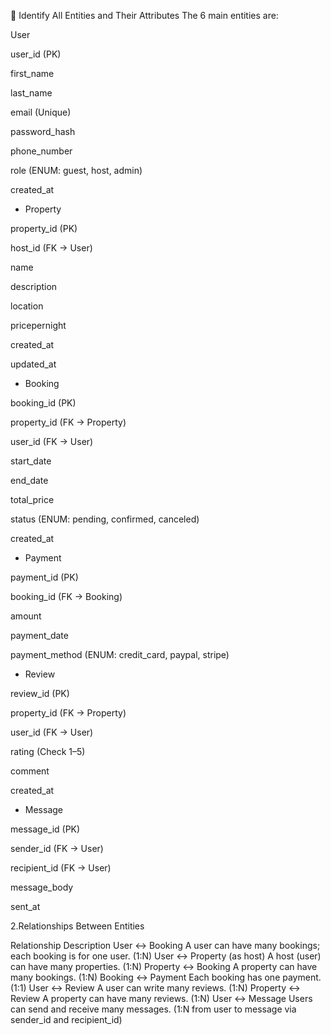 🔹 Identify All Entities and Their Attributes
The 6 main entities are:

User

user_id (PK)

first_name

last_name

email (Unique)

password_hash

phone_number

role (ENUM: guest, host, admin)

created_at

- Property

property_id (PK)

host_id (FK → User)

name

description

location

pricepernight

created_at

updated_at

- Booking

booking_id (PK)

property_id (FK → Property)

user_id (FK → User)

start_date

end_date

total_price

status (ENUM: pending, confirmed, canceled)

created_at

- Payment

payment_id (PK)

booking_id (FK → Booking)

amount

payment_date

payment_method (ENUM: credit_card, paypal, stripe)

- Review

review_id (PK)

property_id (FK → Property)

user_id (FK → User)

rating (Check 1–5)

comment

created_at

- Message

message_id (PK)

sender_id (FK → User)

recipient_id (FK → User)

message_body

sent_at

2.Relationships Between Entities

Relationship Description
User ↔ Booking A user can have many bookings; each booking is for one user. (1:N)
User ↔ Property (as host) A host (user) can have many properties. (1:N)
Property ↔ Booking A property can have many bookings. (1:N)
Booking ↔ Payment Each booking has one payment. (1:1)
User ↔ Review A user can write many reviews. (1:N)
Property ↔ Review A property can have many reviews. (1:N)
User ↔ Message Users can send and receive many messages. (1:N from user to message via sender_id and recipient_id)
